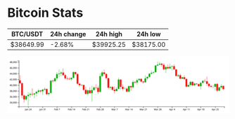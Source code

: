 # Bitcoin Stats

BTC/USDT|24h change|24h high|24h low|
|---|---|---|---|
|$38649.99|-2.68%|$39925.25|$38175.00|

<img src="./chart.svg">

